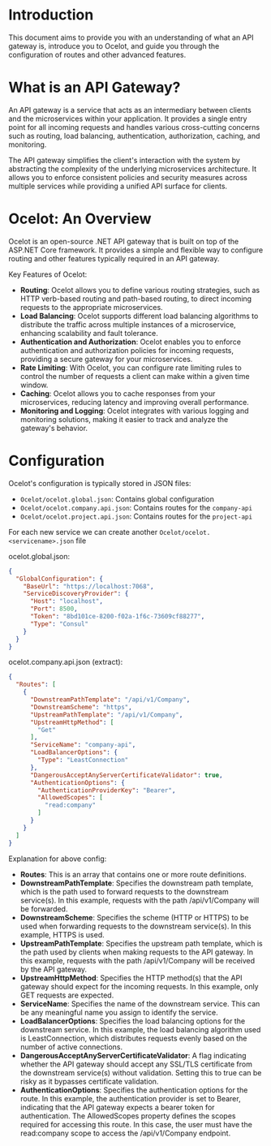 # Introduction
This document aims to provide you with an understanding of what an API gateway is, introduce you to Ocelot, and guide you through the configuration of routes and other advanced features.

# What is an API Gateway?
An API gateway is a service that acts as an intermediary between clients and the microservices within your application. It provides a single entry point for all incoming requests and handles various cross-cutting concerns such as routing, load balancing, authentication, authorization, caching, and monitoring.

The API gateway simplifies the client's interaction with the system by abstracting the complexity of the underlying microservices architecture. It allows you to enforce consistent policies and security measures across multiple services while providing a unified API surface for clients.

# Ocelot: An Overview
Ocelot is an open-source .NET API gateway that is built on top of the ASP.NET Core framework. It provides a simple and flexible way to configure routing and other features typically required in an API gateway.

Key Features of Ocelot:

* **Routing**: Ocelot allows you to define various routing strategies, such as HTTP verb-based routing and path-based routing, to direct incoming requests to the appropriate microservices.
* **Load Balancing**: Ocelot supports different load balancing algorithms to distribute the traffic across multiple instances of a microservice, enhancing scalability and fault tolerance.
* **Authentication and Authorization**: Ocelot enables you to enforce authentication and authorization policies for incoming requests, providing a secure gateway for your microservices.
* **Rate Limiting**: With Ocelot, you can configure rate limiting rules to control the number of requests a client can make within a given time window.
* **Caching**: Ocelot allows you to cache responses from your microservices, reducing latency and improving overall performance.
* **Monitoring and Logging**: Ocelot integrates with various logging and monitoring solutions, making it easier to track and analyze the gateway's behavior.

# Configuration
Ocelot's configuration is typically stored in JSON files:
* `Ocelot/ocelot.global.json`: Contains global configuration
* `Ocelot/ocelot.company.api.json`: Contains routes for the `company-api`
* `Ocelot/ocelot.project.api.json`: Contains routes for the `project-api`

For each new service we can create another `Ocelot/ocelot.<servicename>.json` file

ocelot.global.json:
```json
{
  "GlobalConfiguration": {
    "BaseUrl": "https://localhost:7068",
    "ServiceDiscoveryProvider": {
      "Host": "localhost",
      "Port": 8500,
      "Token": "8bd101ce-8200-f02a-1f6c-73609cf88277",
      "Type": "Consul"
    }
  }
}
```

ocelot.company.api.json (extract):
```json
{
  "Routes": [
    {
      "DownstreamPathTemplate": "/api/v1/Company",
      "DownstreamScheme": "https",
      "UpstreamPathTemplate": "/api/v1/Company",
      "UpstreamHttpMethod": [
        "Get"
      ],
      "ServiceName": "company-api",
      "LoadBalancerOptions": {
        "Type": "LeastConnection"
      },
      "DangerousAcceptAnyServerCertificateValidator": true,
      "AuthenticationOptions": {
        "AuthenticationProviderKey": "Bearer",
        "AllowedScopes": [
          "read:company"
        ]
      }
    }
  ]
}
```

Explanation for above config:

* **Routes**: This is an array that contains one or more route definitions.
* **DownstreamPathTemplate**: Specifies the downstream path template, which is the path used to forward requests to the downstream service(s). In this example, requests with the path /api/v1/Company will be forwarded.
* **DownstreamScheme**: Specifies the scheme (HTTP or HTTPS) to be used when forwarding requests to the downstream service(s). In this example, HTTPS is used.
* **UpstreamPathTemplate**: Specifies the upstream path template, which is the path used by clients when making requests to the API gateway. In this example, requests with the path /api/v1/Company will be received by the API gateway.
* **UpstreamHttpMethod**: Specifies the HTTP method(s) that the API gateway should expect for the incoming requests. In this example, only GET requests are expected.
* **ServiceName**: Specifies the name of the downstream service. This can be any meaningful name you assign to identify the service.
* **LoadBalancerOptions**: Specifies the load balancing options for the downstream service. In this example, the load balancing algorithm used is LeastConnection, which distributes requests evenly based on the number of active connections.
* **DangerousAcceptAnyServerCertificateValidator**: A flag indicating whether the API gateway should accept any SSL/TLS certificate from the downstream service(s) without validation. Setting this to true can be risky as it bypasses certificate validation.
* **AuthenticationOptions**: Specifies the authentication options for the route. In this example, the authentication provider is set to Bearer, indicating that the API gateway expects a bearer token for authentication. The AllowedScopes property defines the scopes required for accessing this route. In this case, the user must have the read:company scope to access the /api/v1/Company endpoint.


